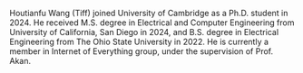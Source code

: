 Houtianfu Wang (Tiff) joined University of Cambridge as a Ph.D. student in 2024. He received M.S. degree in Electrical and Computer Engineering from University of California, San Diego in 2024, and B.S. degree in Electrical Engineering from The Ohio State University in 2022. He is currently a member in Internet of Everything group, under the supervision of Prof. Akan.